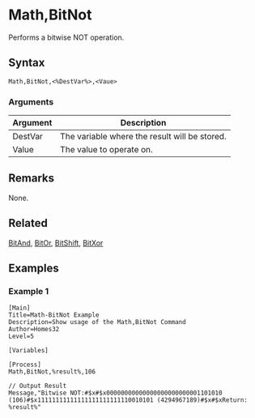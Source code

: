 # Math,BitNot

Performs a bitwise NOT operation.

## Syntax

```pebakery
Math,BitNot,<%DestVar%>,<Vaue>
```

### Arguments

| Argument | Description |
| --- | --- |
| DestVar | The variable where the result will be stored. |
| Value | The value to operate on. |

## Remarks

None.

## Related

[BitAnd](./BitAnd.md), [BitOr](./BitOr.md), [BitShift](./BitShift.md), [BitXor](./BitXor.md)

## Examples

### Example 1

```pebakery
[Main]
Title=Math-BitNot Example
Description=Show usage of the Math,BitNot Command
Author=Homes32
Level=5

[Variables]

[Process]
Math,BitNot,%result%,106

// Output Result
Message,"Bitwise NOT:#$x#$x00000000000000000000000001101010 (106)#$x11111111111111111111111110010101 (4294967189)#$x#$xReturn: %result%"
```